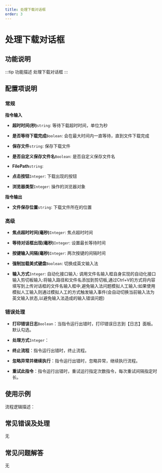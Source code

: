 ```yaml
---
title: 处理下载对话框
order: 3
---
```


# 处理下载对话框

## 功能说明

:::tip 功能描述
处理下载对话框
:::

## 配置项说明

### 常规

**指令输入**

- **超时时间(秒)**`string`: 等待下载超时时间，单位为秒

- **是否等待下载完成**`Boolean`: 会在最大时间内一直等待，直到文件下载完成

- **保存文件**`string`: 保存下载文件

- **是否自定义保存文件名**`Boolean`: 是否自定义保存文件名

- **FilePath**`string`: 

- **点击按钮**`Integer`: 下载出现的按钮

- **浏览器类型**`Integer`: 操作的浏览器对象


**指令输出**

- **文件保存位置**`string`: 下载文件所在的位置

### 高级

- **焦点超时时间(毫秒)**`Integer`: 焦点超时时间

- **等待对话框出现(毫秒)**`Integer`: 设置最长等待时间

- **按键输入间隔(毫秒)**`Integer`: 两次按键的间隔时间

- **强制加载美式键盘**`Boolean`: 切换成英文输入法

- **输入方式**`Integer`: 自动化接口输入: 调用文件名输入框自身实现的自动化接口输入剪切板输入:将输入路径和文件名添加到剪切板,通过Ctrl+V的方式将内容填写到上传对话框的文件名输入框中,避免输入法问题模拟人工输入:如果使用模拟人工输入则通过模拟人工的方式触发输入事件(会自动切换当前输入法为英文输入状态,以避免输入法造成的输入错误问题)

### 错误处理

- **打印错误日志**`Boolean`：当指令运行出错时，打印错误日志到【日志】面板。默认勾选。

- **处理方式**`Integer`：

 - **终止流程**：指令运行出错时，终止流程。

 - **忽略异常并继续执行**：指令运行出错时，忽略异常，继续执行流程。

 - **重试此指令**：指令运行出错时，重试运行指定次数指令，每次重试间隔指定时长。

## 使用示例

流程逻辑描述：

## 常见错误及处理

无

## 常见问题解答

无


